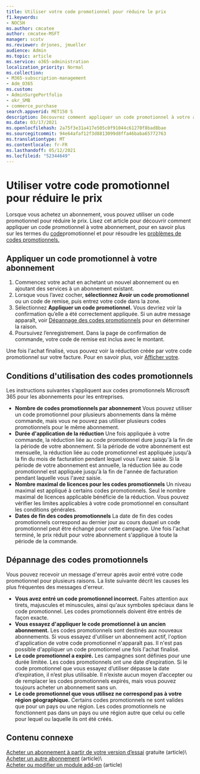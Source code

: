```yaml
---
title: Utiliser votre code promotionnel pour réduire le prix
f1.keywords:
- NOCSH
ms.author: cmcatee
author: cmcatee-MSFT
manager: scotv
ms.reviewer: drjones, jmueller
audience: Admin
ms.topic: article
ms.service: o365-administration
localization_priority: Normal
ms.collection:
- M365-subscription-management
- Adm_O365
ms.custom:
- AdminSurgePortfolio
- okr_SMB
- commerce_purchase
search.appverid: MET150 S
description: Découvrez comment appliquer un code promotionnel à votre abonnement Microsoft 365 pour réduire le prix et comment résoudre les problèmes de code promotionnel en cas d’erreur.
ms.date: 03/17/2021
ms.openlocfilehash: 2a75f3e31a417e505c0f91044c61270f8bad8bae
ms.sourcegitcommit: 94e64afaf12f3d8813099d8ffa46baba65772763
ms.translationtype: MT
ms.contentlocale: fr-FR
ms.lasthandoff: 05/12/2021
ms.locfileid: "52344649"
---
```

# <a name="use-your-promo-code-to-reduce-price"></a>Utiliser votre code promotionnel pour réduire le prix

Lorsque vous achetez un abonnement, vous pouvez utiliser un code promotionnel pour réduire le prix. Lisez cet article pour découvrir comment appliquer un code promotionnel à votre abonnement, pour en savoir plus sur les termes du [code](#promo-code-terms)promotionnel et pour résoudre les [problèmes de codes promotionnels.](#troubleshooting-promo-codes)
  
## <a name="apply-a-promo-code-to-your-subscription"></a>Appliquer un code promotionnel à votre abonnement

1. Commencez votre achat en achetant un nouvel abonnement ou en ajoutant des services à un abonnement existant.
2. Lorsque vous l’avez cocher, **sélectionnez Avoir un code promotionnel** ou un code de remise, puis entrez votre code dans la zone.
3. Sélectionnez **Appliquer un code promotionnel.** Vous devriez voir la confirmation qu’elle a été correctement appliquée. Si un autre message apparaît, voir [Dépannage des codes promotionnels](#troubleshooting-promo-codes) pour en déterminer la raison.
4. Poursuivez l’enregistrement. Dans la page de confirmation de commande, votre code de remise est inclus avec le montant.

Une fois l'achat finalisé, vous pouvez voir la réduction créée par votre code promotionnel sur votre facture. Pour en savoir plus, voir [Afficher votre](billing-and-payments/view-your-bill-or-invoice.md).
  
## <a name="promo-code-terms"></a>Conditions d'utilisation des codes promotionnels

Les instructions suivantes s’appliquent aux codes promotionnels Microsoft 365 pour les abonnements pour les entreprises.
  
- **Nombre de codes promotionnels par abonnement** Vous pouvez utiliser un code promotionnel pour plusieurs abonnements dans la même commande, mais vous ne pouvez pas utiliser plusieurs codes promotionnels pour le même abonnement.
- **Durée d'application de la réduction** Une fois appliquée à votre commande, la réduction liée au code promotionnel dure jusqu'à la fin de la période de votre abonnement. Si la période de votre abonnement est mensuelle, la réduction liée au code promotionnel est appliquée jusqu'à la fin du mois de facturation pendant lequel vous l'avez saisie. Si la période de votre abonnement est annuelle, la réduction liée au code promotionnel est appliquée jusqu'à la fin de l'année de facturation pendant laquelle vous l'avez saisie.
- **Nombre maximal de licences pour les codes promotionnels** Un niveau maximal est appliqué à certains codes promotionnels. Seul le nombre maximal de licences applicable bénéficie de la réduction. Vous pouvez vérifier les limites applicables à votre code promotionnel en consultant les conditions générales.
- **Dates de fin des codes promotionnels** La date de fin des codes promotionnels correspond au dernier jour au cours duquel un code promotionnel peut être échangé pour cette campagne. Une fois l'achat terminé, le prix réduit pour votre abonnement s'applique à toute la période de la commande.

## <a name="troubleshooting-promo-codes"></a>Dépannage des codes promotionnels

Vous pouvez recevoir un message d'erreur après avoir entré votre code promotionnel pour plusieurs raisons. La liste suivante décrit les causes les plus fréquentes des messages d'erreur.
  
- **Vous avez entré un code promotionnel incorrect.** Faites attention aux tirets, majuscules et minuscules, ainsi qu'aux symboles spéciaux dans le code promotionnel. Les codes promotionnels doivent être entrés de façon exacte.
- **Vous essayez d'appliquer le code promotionnel à un ancien abonnement.** Les codes promotionnels sont destinés aux nouveaux abonnements. Si vous essayez d'utiliser un abonnement actif, l'option d'application de votre code promotionnel n'apparaît pas. Il n'est pas possible d'appliquer un code promotionnel une fois l'achat finalisé.
- **Le code promotionnel a expiré.** Les campagnes sont définies pour une durée limitée. Les codes promotionnels ont une date d’expiration. Si le code promotionnel que vous essayez d’utiliser dépasse la date d’expiration, il n’est plus utilisable. Il n’existe aucun moyen d’accepter ou de remplacer les codes promotionnels expirés, mais vous pouvez toujours acheter un abonnement sans un.
- **Le code promotionnel que vous utilisez ne correspond pas à votre région géographique.** Certains codes promotionnels ne sont valides que pour un pays ou une région. Les codes promotionnels ne fonctionnent pas dans un pays ou une région autre que celui ou celle pour lequel ou laquelle ils ont été créés.
  
## <a name="related-content"></a>Contenu connexe

[Acheter un abonnement à partir de votre version d’essai](./try-or-buy-microsoft-365.md) gratuite (article)\  
[Acheter un autre abonnement](./try-or-buy-microsoft-365.md) (article)\  
[Acheter ou modifier un module add-on](buy-or-edit-an-add-on.md) (article)
